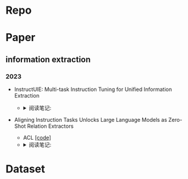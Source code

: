 
# Repo

# Paper

## information extraction
### 2023

- InstructUIE: Multi-task Instruction Tuning for Unified Information Extraction
  - <details>
    <summary>阅读笔记: </summary>
    1. 将NER，RE，EE等数据集转化为instruction格式，基于FlanT5-10B模型训练  <br>
    2. 针对NER，RE，EE等任务都加入辅助任务使得模型更好的学习  <br>
    3. 相对于Bert-finetune，InstructUIE去的更好的效果；在少样本数据集上，超过了chatgpt3.5模型  <br>
    </details>

- Aligning Instruction Tasks Unlocks Large Language Models as Zero-Shot Relation Extractors
  - ACL  [[code]](https://github.com/OSU-NLP-Group/QA4RE)
  - <details>
    <summary>阅读笔记: </summary>
    1. 认为指令微调并不能提高大模型在RE任务上的效果，原因是因为RE数据的占比很小  <br>
    2. 为了解决上诉问题，将RE任务和数据占比非常多的QA任务对齐起来，从而提高RE的任务效果   <br>
    3. QA任务:提供候选答案的选项，直接让模型输出选项号  <br>
    <img src="" align="middle" />
    </details>



# Dataset
